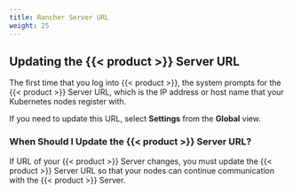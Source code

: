 ```yaml
---
title: Rancher Server URL
weight: 25
---
```

## Updating the {{< product >}} Server URL

The first time that you log into {{< product >}}, the system prompts for the {{< product >}} Server URL, which is the IP address or host name that your Kubernetes nodes register with.

If you need to update this URL, select **Settings** from the **Global** view.

### When Should I Update the {{< product >}} Server URL?

If URL of your {{< product >}} Server changes, you must update the {{< product >}} Server URL so that your nodes can continue communication with the {{< product >}} Server.

